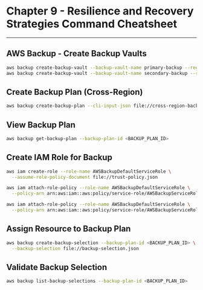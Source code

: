 
# Chapter 9 - Resilience and Recovery Strategies Command Cheatsheet

---

## AWS Backup - Create Backup Vaults
```bash
aws backup create-backup-vault --backup-vault-name primary-backup --region us-west-2
aws backup create-backup-vault --backup-vault-name secondary-backup --region us-east-1
```

## Create Backup Plan (Cross-Region)
```bash
aws backup create-backup-plan --cli-input-json file://cross-region-backup-plan.json
```

## View Backup Plan
```bash
aws backup get-backup-plan --backup-plan-id <BACKUP_PLAN_ID>
```

## Create IAM Role for Backup
```bash
aws iam create-role --role-name AWSBackupDefaultServiceRole \
  --assume-role-policy-document file://trust-policy.json

aws iam attach-role-policy --role-name AWSBackupDefaultServiceRole \
  --policy-arn arn:aws:iam::aws:policy/service-role/AWSBackupServiceRolePolicyForBackup

aws iam attach-role-policy --role-name AWSBackupDefaultServiceRole \
  --policy-arn arn:aws:iam::aws:policy/service-role/AWSBackupServiceRolePolicyForRestores
```

## Assign Resource to Backup Plan
```bash
aws backup create-backup-selection --backup-plan-id <BACKUP_PLAN_ID> \
  --backup-selection file://backup-selection.json
```

## Validate Backup Selection
```bash
aws backup list-backup-selections --backup-plan-id <BACKUP_PLAN_ID>
```
